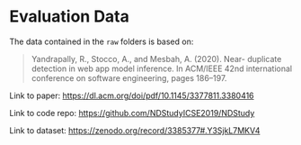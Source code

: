 # Evaluation Data

The data contained in the  `raw` folders is based on:

> Yandrapally, R., Stocco, A., and Mesbah, A. (2020). Near-
duplicate detection in web app model inference. In
ACM/IEEE 42nd international conference on software
engineering, pages 186–197.

Link to paper: https://dl.acm.org/doi/pdf/10.1145/3377811.3380416

Link to code repo: https://github.com/NDStudyICSE2019/NDStudy

Link to dataset: https://zenodo.org/record/3385377#.Y3SjkL7MKV4

